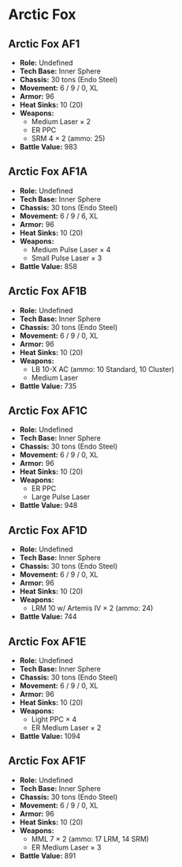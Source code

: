 # Arctic Fox
## Arctic Fox AF1
- **Role:** Undefined
- **Tech Base:** Inner Sphere
- **Chassis:** 30 tons (Endo Steel)
- **Movement:** 6 / 9 / 0, XL
- **Armor:** 96
- **Heat Sinks:** 10 (20)
- **Weapons:**
  - Medium Laser × 2
  - ER PPC
  - SRM 4 × 2 (ammo: 25)
- **Battle Value:** 983

## Arctic Fox AF1A
- **Role:** Undefined
- **Tech Base:** Inner Sphere
- **Chassis:** 30 tons (Endo Steel)
- **Movement:** 6 / 9 / 6, XL
- **Armor:** 96
- **Heat Sinks:** 10 (20)
- **Weapons:**
  - Medium Pulse Laser × 4
  - Small Pulse Laser × 3
- **Battle Value:** 858

## Arctic Fox AF1B
- **Role:** Undefined
- **Tech Base:** Inner Sphere
- **Chassis:** 30 tons (Endo Steel)
- **Movement:** 6 / 9 / 0, XL
- **Armor:** 96
- **Heat Sinks:** 10 (20)
- **Weapons:**
  - LB 10-X AC (ammo: 10 Standard, 10 Cluster)
  - Medium Laser
- **Battle Value:** 735

## Arctic Fox AF1C
- **Role:** Undefined
- **Tech Base:** Inner Sphere
- **Chassis:** 30 tons (Endo Steel)
- **Movement:** 6 / 9 / 0, XL
- **Armor:** 96
- **Heat Sinks:** 10 (20)
- **Weapons:**
  - ER PPC
  - Large Pulse Laser
- **Battle Value:** 948

## Arctic Fox AF1D
- **Role:** Undefined
- **Tech Base:** Inner Sphere
- **Chassis:** 30 tons (Endo Steel)
- **Movement:** 6 / 9 / 0, XL
- **Armor:** 96
- **Heat Sinks:** 10 (20)
- **Weapons:**
  - LRM 10 w/ Artemis IV × 2 (ammo: 24)
- **Battle Value:** 744

## Arctic Fox AF1E
- **Role:** Undefined
- **Tech Base:** Inner Sphere
- **Chassis:** 30 tons (Endo Steel)
- **Movement:** 6 / 9 / 0, XL
- **Armor:** 96
- **Heat Sinks:** 10 (20)
- **Weapons:**
  - Light PPC × 4
  - ER Medium Laser × 2
- **Battle Value:** 1094

## Arctic Fox AF1F
- **Role:** Undefined
- **Tech Base:** Inner Sphere
- **Chassis:** 30 tons (Endo Steel)
- **Movement:** 6 / 9 / 0, XL
- **Armor:** 96
- **Heat Sinks:** 10 (20)
- **Weapons:**
  - MML 7 × 2 (ammo: 17 LRM, 14 SRM)
  - ER Medium Laser × 3
- **Battle Value:** 891

